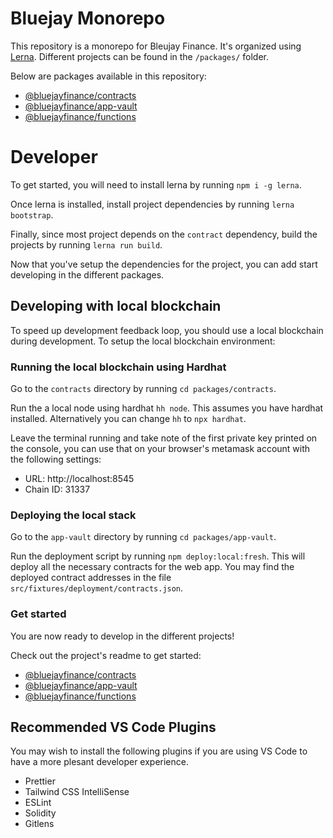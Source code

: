 # Bluejay Monorepo

This repository is a monorepo for Bleujay Finance. It's organized using [Lerna](https://github.com/lerna/lerna). Different projects can be found in the `/packages/` folder. 

Below are packages available in this repository:

- [@bluejayfinance/contracts](packages/contracts/README.md)
- [@bluejayfinance/app-vault](packages/app-vault/README.md)
- [@bluejayfinance/functions](packages/functions/README.md)

# Developer

To get started, you will need to install lerna by running `npm i -g lerna`.

Once lerna is installed, install project dependencies by running `lerna bootstrap`.

Finally, since most project depends on the `contract` dependency, build the projects by running `lerna run build`.

Now that you've setup the dependencies for the project, you can add start developing in the different packages. 

## Developing with local blockchain

To speed up development feedback loop, you should use a local blockchain during development. To setup the local blockchain environment:

### Running the local blockchain using Hardhat

Go to the `contracts` directory by running `cd packages/contracts`.

Run the a local node using hardhat `hh node`. This assumes you have hardhat installed. Alternatively you can change `hh` to `npx hardhat`. 

Leave the terminal running and take note of the first private key printed on the console, you can use that on your browser's metamask account with the following settings:

- URL: http://localhost:8545
- Chain ID: 31337

### Deploying the local stack

Go to the `app-vault` directory by running `cd packages/app-vault`.

Run the deployment script by running `npm deploy:local:fresh`. This will deploy all the necessary contracts for the web app. You may find the deployed contract addresses in the file `src/fixtures/deployment/contracts.json`.

### Get started

You are now ready to develop in the different projects!

Check out the project's readme to get started:

- [@bluejayfinance/contracts](packages/contracts/README.md)
- [@bluejayfinance/app-vault](packages/app-vault/README.md)
- [@bluejayfinance/functions](packages/functions/README.md)

## Recommended VS Code Plugins

You may wish to install the following plugins if you are using VS Code to have a more plesant developer experience.

- Prettier
- Tailwind CSS IntelliSense
- ESLint
- Solidity
- Gitlens